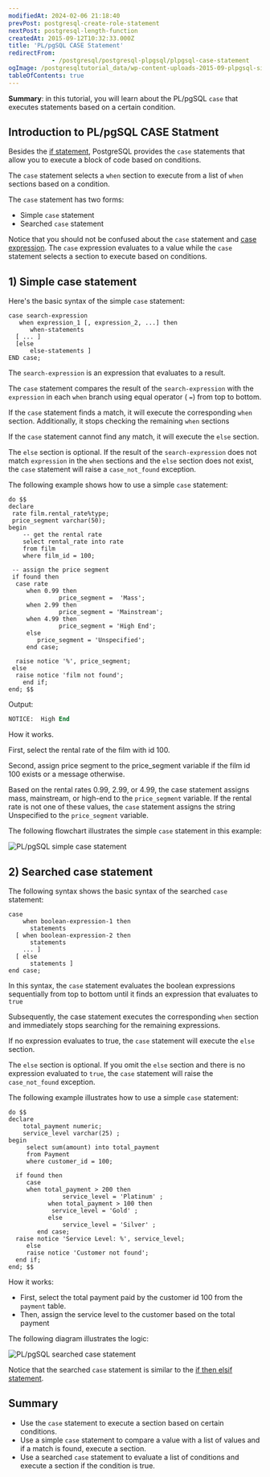 ```yaml
---
modifiedAt: 2024-02-06 21:18:40
prevPost: postgresql-create-role-statement
nextPost: postgresql-length-function
createdAt: 2015-09-12T10:32:33.000Z
title: 'PL/pgSQL CASE Statement'
redirectFrom: 
            - /postgresql/postgresql-plpgsql/plpgsql-case-statement
ogImage: /postgresqltutorial_data/wp-content-uploads-2015-09-plpgsql-simple-case-statement.png
tableOfContents: true
---
```


**Summary**: in this tutorial, you will learn about the PL/pgSQL `case` that executes statements based on a certain condition.

## Introduction to PL/pgSQL CASE Statment

Besides the [if statement](/postgresql/postgresql-plpgsql/plpgsql-if-else-statements), PostgreSQL provides the `case` statements that allow you to execute a block of code based on conditions.

The `case` statement selects a `when` section to execute from a list of `when` sections based on a condition.

The `case` statement has two forms:

- Simple `case` statement
- Searched `case` statement

Notice that you should not be confused about the `case` statement and [case expression](/postgresql/postgresql-case). The `case` expression evaluates to a value while the `case` statement selects a section to execute based on conditions.

## 1) Simple case statement

Here's the basic syntax of the simple `case` statement:

```
case search-expression
   when expression_1 [, expression_2, ...] then
      when-statements
  [ ... ]
  [else
      else-statements ]
END case;
```

The `search-expression` is an expression that evaluates to a result.

The `case` statement compares the result of the `search-expression` with the `expression` in each `when` branch using equal operator ( `=`) from top to bottom.

If the `case` statement finds a match, it will execute the corresponding `when` section. Additionally, it stops checking the remaining `when` sections

If the `case` statement cannot find any match, it will execute the `else` section.

The `else` section is optional. If the result of the `search-expression` does not match `expression` in the `when` sections and the `else` section does not exist, the `case` statement will raise a `case_not_found` exception.

The following example shows how to use a simple `case` statement:

```
do $$
declare
 rate film.rental_rate%type;
 price_segment varchar(50);
begin
    -- get the rental rate
    select rental_rate into rate
    from film
    where film_id = 100;

 -- assign the price segment
 if found then
  case rate
     when 0.99 then
              price_segment =  'Mass';
     when 2.99 then
              price_segment = 'Mainstream';
     when 4.99 then
              price_segment = 'High End';
     else
        price_segment = 'Unspecified';
     end case;

  raise notice '%', price_segment;
 else
  raise notice 'film not found';
    end if;
end; $$
```

Output:

```sql
NOTICE:  High End
```

How it works.

First, select the rental rate of the film with id 100.

Second, assign price segment to the price_segment variable if the film id 100 exists or a message otherwise.

Based on the rental rates 0.99, 2.99, or 4.99, the case statement assigns mass, mainstream, or high-end to the `price_segment` variable. If the rental rate is not one of these values, the `case` statement assigns the string Unspecified to the `price_segment` variable.

The following flowchart illustrates the simple `case` statement in this example:

![PL/pgSQL simple case statement](/postgresqltutorial_data/wp-content-uploads-2015-09-plpgsql-simple-case-statement.png)

## 2) Searched case statement

The following syntax shows the basic syntax of the searched `case` statement:

```
case
    when boolean-expression-1 then
      statements
  [ when boolean-expression-2 then
      statements
    ... ]
  [ else
      statements ]
end case;
```

In this syntax, the `case` statement evaluates the boolean expressions sequentially from top to bottom until it finds an expression that evaluates to `true`

Subsequently, the case statement executes the corresponding `when` section and immediately stops searching for the remaining expressions.

If no expression evaluates to true, the `case` statement will execute the `else` section.

The `else` section is optional. If you omit the `else` section and there is no expression evaluated to `true`, the `case` statement will raise the `case_not_found` exception.

The following example illustrates how to use a simple `case` statement:

```
do $$
declare
    total_payment numeric;
    service_level varchar(25) ;
begin
     select sum(amount) into total_payment
     from Payment
     where customer_id = 100;

  if found then
     case
     when total_payment > 200 then
               service_level = 'Platinum' ;
           when total_payment > 100 then
            service_level = 'Gold' ;
           else
               service_level = 'Silver' ;
        end case;
  raise notice 'Service Level: %', service_level;
     else
     raise notice 'Customer not found';
  end if;
end; $$
```

How it works:

- First, select the total payment paid by the customer id 100 from the `payment` table.
- Then, assign the service level to the customer based on the total payment

The following diagram illustrates the logic:

![PL/pgSQL searched case statement](/postgresqltutorial_data/wp-content-uploads-2015-09-plpgsql-searched-case-statement.png)

Notice that the searched `case` statement is similar to the [if then elsif statement](/postgresql/postgresql-plpgsql/plpgsql-if-else-statements).

## Summary

- Use the `case` statement to execute a section based on certain conditions.
- Use a simple `case` statement to compare a value with a list of values and if a match is found, execute a section.
- Use a searched `case` statement to evaluate a list of conditions and execute a section if the condition is true.
